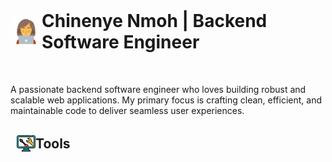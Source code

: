 <h1 style="display: flex; align-items: center; margin-top: 0px; margin-bottom: 50px;">
    <img src="image-1.png" alt="Image 1" height="50" width="50">
    Chinenye Nmoh | Backend Software Engineer
</h1>


<p>A passionate backend software engineer who loves building robust and scalable web applications. My primary focus is crafting clean, efficient, and maintainable code to deliver seamless user experiences.</p>

<h2 style=" display: flex; align-items: center; margin-left: 10px;">
    <img src="image-2.png" alt="Image 2" height="30" width="30" style=" margin-bottom: 0px;">
    Tools
</h2>
